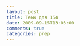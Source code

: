```yaml
---
layout: post
title: Темы для 154
date: 2009-09-15T13:03:00
comments: true
categories: prep
---
```


